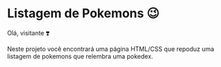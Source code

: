 # Listagem de Pokemons 😉

Olá, visitante :heavy_heart_exclamation:

Neste projeto você encontrará uma página HTML/CSS que repoduz uma listagem de pokemons que relembra uma pokedex.
